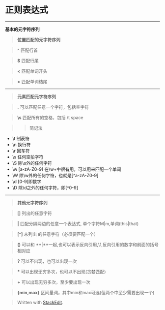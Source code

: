 正则表达式
==========
---------------------------------------------------


**基本的元字符序列**


>**位置匹配的元字符序列**

>**^**  匹配行首
 
>**$** 匹配行尾

>**\<** 匹配单词开头

>**\>** 匹配单词结尾

---
>**元素匹配元字符序列**

> **.** 可以匹配任意一个字符，包括空字符 

> **\\s** 匹配所有的空格，包括 \t space


> > 简记法
-	\t 制表符
-	\n 换行符
-	\r 回车符
-	\s 任何空拍字符
-	\S 除\s外的任何字符
-	\w [a-zA-Z0-9]  在\w+中很有用，可以用来匹配一个单词
-	\W 除\w外的任何字符，也就是[^a-zA-Z0-9]
-	\d [0-9]即数字
-	\D 除\d之外的任何字符，即[^0-9]


---
> **其他元字符序列**

> **[]** 列出的任意字符

> **|** 匹配分隔两边的任意一个表达式, 单个字符M|m,单词(this|that)

> **[^]** 未列出 的任意字符（必须要匹配一个）

> **()** 可以和 **|**一起,也可以表示反向引用,\1,反向引用的数字和前面的括号相对应

> **?** 可以不出现，也可以出现一次

> **\*** 可以出现无穷多次，也可以不出现(贪婪匹配)

> **+** 可以出现无穷多次，至少要出现一次

> **{min,max}** 区间量词，其中min和max可选(但两个中至少需要出现一个)



> Written with [StackEdit](https://stackedit.io/).



